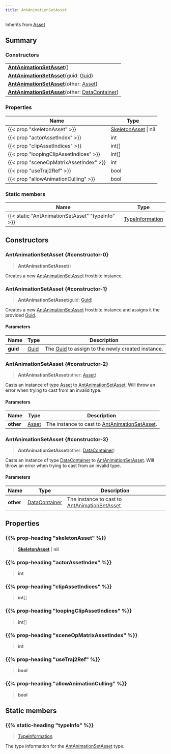 ```yaml
---
title: AntAnimationSetAsset
---
```


Inherits from 
[Asset](/vext/ref/fb/asset)

## Summary
### Constructors
| |
| ----------- |
| **[AntAnimationSetAsset](#constructor-0)**() |
| **[AntAnimationSetAsset](#constructor-1)**(guid: [Guid](/vext/ref/shared/class/guid)) |
| **[AntAnimationSetAsset](#constructor-2)**(other: [Asset](/vext/ref/fb/asset)) |
| **[AntAnimationSetAsset](#constructor-3)**(other: [DataContainer](/vext/ref/shared/class/datacontainer)) |

### Properties
| Name | Type |
| ---- | ---- |
| {{< prop "skeletonAsset" >}} | [SkeletonAsset](/vext/ref/fb/skeletonasset) \| nil |
| {{< prop "actorAssetIndex" >}} | int |
| {{< prop "clipAssetIndices" >}} | int[] |
| {{< prop "loopingClipAssetIndices" >}} | int[] |
| {{< prop "sceneOpMatrixAssetIndex" >}} | int |
| {{< prop "useTraj2Ref" >}} | bool |
| {{< prop "allowAnimationCulling" >}} | bool |

### Static members
| Name | Type |
| ---- | ---- |
| {{< static "AntAnimationSetAsset" "typeInfo" >}} | [TypeInformation](/vext/ref/shared/class/typeinformation) |

## Constructors
### AntAnimationSetAsset {#constructor-0}
> **AntAnimationSetAsset**()

Creates a new [AntAnimationSetAsset](/vext/ref/fb/antanimationsetasset) frostbite instance.

### AntAnimationSetAsset {#constructor-1}
> **AntAnimationSetAsset**(guid: [Guid](/vext/ref/shared/class/guid))

Creates a new [AntAnimationSetAsset](/vext/ref/fb/antanimationsetasset) frostbite instance and assigns it the provided [Guid](/vext/ref/shared/class/guid).

#### Parameters
| Name | Type | Description |
| ---- | ---- | ----------- |
| **guid** | [Guid](/vext/ref/shared/class/guid) | The [Guid](/vext/ref/shared/class/guid) to assign to the newly created instance. |

### AntAnimationSetAsset {#constructor-2}
> **AntAnimationSetAsset**(other: [Asset](/vext/ref/fb/asset))

Casts an instance of type [Asset](/vext/ref/fb/asset) to [AntAnimationSetAsset](/vext/ref/fb/antanimationsetasset). Will throw an error when trying to cast from an invalid type.

#### Parameters
| Name | Type | Description |
| ---- | ---- | ----------- |
| **other** | [Asset](/vext/ref/fb/asset) | The instance to cast to [AntAnimationSetAsset](/vext/ref/fb/antanimationsetasset). |

### AntAnimationSetAsset {#constructor-3}
> **AntAnimationSetAsset**(other: [DataContainer](/vext/ref/shared/class/datacontainer))

Casts an instance of type [DataContainer](/vext/ref/shared/class/datacontainer) to [AntAnimationSetAsset](/vext/ref/fb/antanimationsetasset). Will throw an error when trying to cast from an invalid type.

#### Parameters
| Name | Type | Description |
| ---- | ---- | ----------- |
| **other** | [DataContainer](/vext/ref/shared/class/datacontainer) | The instance to cast to [AntAnimationSetAsset](/vext/ref/fb/antanimationsetasset). |

## Properties
### {{% prop-heading "skeletonAsset" %}}
> **[SkeletonAsset](/vext/ref/fb/skeletonasset)** | **nil**

### {{% prop-heading "actorAssetIndex" %}}
> **int**

### {{% prop-heading "clipAssetIndices" %}}
> **int**[]

### {{% prop-heading "loopingClipAssetIndices" %}}
> **int**[]

### {{% prop-heading "sceneOpMatrixAssetIndex" %}}
> **int**

### {{% prop-heading "useTraj2Ref" %}}
> **bool**

### {{% prop-heading "allowAnimationCulling" %}}
> **bool**

## Static members
### {{% static-heading "typeInfo" %}}
> [TypeInformation](/vext/ref/shared/class/typeinformation)

The type information for the [AntAnimationSetAsset](/vext/ref/fb/antanimationsetasset) type.

